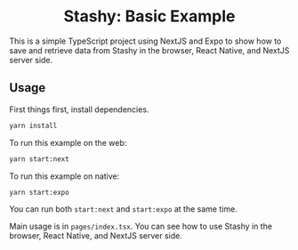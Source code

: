 <h1 align="center">Stashy: Basic Example</h1>

This is a simple TypeScript project using NextJS and Expo to show how to save and retrieve data from Stashy in the browser, React Native, and NextJS server side.

## Usage

First things first, install dependencies.

```bash
yarn install
```

To run this example on the web:

```bash
yarn start:next
```

To run this example on native:

```bash
yarn start:expo
```

You can run both `start:next` and `start:expo` at the same time.

Main usage is in `pages/index.tsx`. You can see how to use Stashy in the browser, React Native, and NextJS server side.
